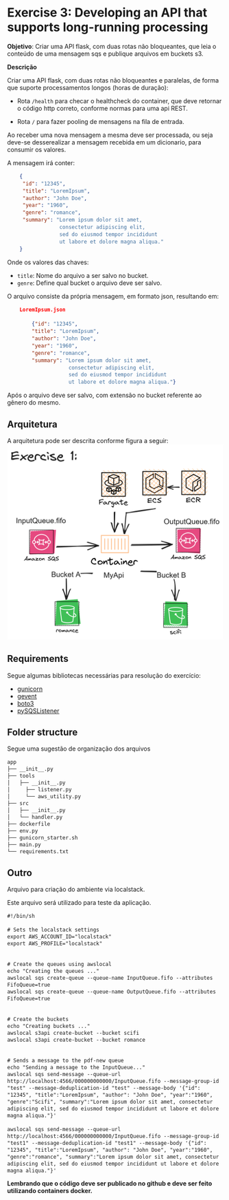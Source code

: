 # Exercise 3: Developing an API that supports long-running processing

**Objetivo**: Criar uma API flask, com duas rotas não bloqueantes, que leia o conteúdo de uma mensagem sqs e publique arquivos em buckets s3.


**Descrição**

Criar uma API flask, com duas rotas não bloqueantes e paralelas, de forma que suporte processamentos longos (horas de duração):

*  Rota `/health` para checar o healthcheck do container, que deve retornar o código http correto, conforme normas para uma api REST.

* Rota `/` para fazer pooling de mensagens na fila de entrada.

Ao receber uma nova mensagem a mesma deve ser processada, ou seja deve-se desserealizar a mensagem recebida em um dicionario, para consumir os valores.

A mensagem irá conter:

```Json
    {
     "id": "12345",
     "title": "LoremIpsum",
     "author": "John Doe",
     "year": "1960",
     "genre": "romance",
     "summary": "Lorem ipsum dolor sit amet, 
                 consectetur adipiscing elit,
                 sed do eiusmod tempor incididunt
                 ut labore et dolore magna aliqua."
    }
```

Onde os valores das chaves:

 * `title`: Nome do arquivo a ser salvo no bucket.
 * `genre`: Define qual bucket o arquivo deve ser salvo.

O arquivo consiste da própria mensagem, em formato json, resultando em:

```Json
    LoremIpsum.json

        {"id": "12345",
        "title": "LoremIpsum",
        "author": "John Doe",
        "year": "1960",
        "genre": "romance",
        "summary": "Lorem ipsum dolor sit amet, 
                    consectetur adipiscing elit,
                    sed do eiusmod tempor incididunt
                    ut labore et dolore magna aliqua."}

```
Após o arquivo deve ser salvo, com extensão no bucket referente ao gênero do mesmo.

## Arquitetura

A arquitetura pode ser descrita conforme figura a seguir:
![Architecture](../img/Exercise%201%20-%20Architecture.png)


## Requirements

Segue algumas bibliotecas necessárias para resolução do exercício:

* [gunicorn](https://gunicorn.org/)
* [gevent](https://pypi.org/project/gevent/)
* [boto3](https://pypi.org/project/boto3/)
* [pySQSListener](https://pypi.org/project/pySqsListener/)


## Folder structure

Segue uma sugestão de organização dos arquivos

```console
app
├── __init__.py
├── tools
│   ├── __init__.py
│     ├── listener.py
│     └── aws_utility.py
├── src
│   ├── __init__.py
│   └── handler.py
├── dockerfile
├── env.py
├── gunicorn_starter.sh
├── main.py
└── requirements.txt
```

## Outro

Arquivo para criação do ambiente via localstack.

Este arquivo será utilizado para teste da aplicação.

```shell
#!/bin/sh

# Sets the localstack settings
export AWS_ACCOUNT_ID="localstack"
export AWS_PROFILE="localstack"


# Create the queues using awslocal
echo "Creating the queues ..."
awslocal sqs create-queue --queue-name InputQueue.fifo --attributes FifoQueue=true
awslocal sqs create-queue --queue-name OutputQueue.fifo --attributes FifoQueue=true


# Create the buckets
echo "Creating buckets ..."
awslocal s3api create-bucket --bucket scifi
awslocal s3api create-bucket --bucket romance


# Sends a message to the pdf-new queue
echo "Sending a message to the InputQueue..."
awslocal sqs send-message --queue-url http://localhost:4566/000000000000/InputQueue.fifo --message-group-id "test" --message-deduplication-id "test" --message-body '{"id": "12345", "title":"LoremIpsum", "author": "John Doe", "year":"1960", "genre":"Scifi", "summary":"Lorem ipsum dolor sit amet, consectetur adipiscing elit, sed do eiusmod tempor incididunt ut labore et dolore magna aliqua."}'

awslocal sqs send-message --queue-url http://localhost:4566/000000000000/InputQueue.fifo --message-group-id "test1" --message-deduplication-id "test1" --message-body '{"id": "12345", "title":"LoremIpsum", "author": "John Doe", "year":"1960", "genre":"romance", "summary":"Lorem ipsum dolor sit amet, consectetur adipiscing elit, sed do eiusmod tempor incididunt ut labore et dolore magna aliqua."}'
```


**Lembrando que o código deve ser publicado no github e deve ser feito utilizando containers docker.**



